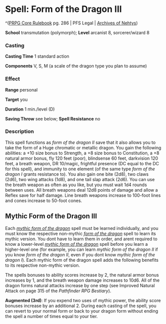 # Spell: Form of the Dragon III

^([PRPG Core Rulebook][ss-form-of-the-dragon-iii] pg. 286 | PFS Legal | [Archives of Nehtys][sn-form-of-the-dragon-iii])

**School** transmutation (polymorph); **Level** arcanist 8, sorcerer/wizard 8

### Casting

**Casting Time** 1 standard action  

**Components** V, S, M (a scale of the dragon type you plan to assume)

### Effect

**Range** personal  

**Target** you  

**Duration** 1 min./level (D)  

**Saving Throw** see below; **Spell Resistance** no

### Description

This spell functions as _form of the dragon II_ save that it also allows you to take the form of a Huge chromatic or metallic dragon. You gain the following abilities: a +10 size bonus to Strength, a +8 size bonus to Constitution, a +8 natural armor bonus, fly 120 feet (poor), blindsense 60 feet, darkvision 120 feet, a breath weapon, DR 10/magic, frightful presence (DC equal to the DC for this spell), and immunity to one element (of the same type _form of the dragon I_ grants resistance to). You also gain one bite (2d8), two claws (2d6), two wing attacks (1d8), and one tail slap attack (2d6). You can use the breath weapon as often as you like, but you must wait 1d4 rounds between uses. All breath weapons deal 12d8 points of damage and allow a Reflex save for half damage. Line breath weapons increase to 100-foot lines and cones increase to 50-foot cones.

## Mythic Form of the Dragon III

Each _[mythic form of the dragon]_ spell must be learned individually, and you must know the respective non-mythic _[form of the dragon]_ spell to learn its mythic version. You dont have to learn them in order, and arent required to know a lower-level _[mythic form of the dragon]_ spell before you learn a higher-level one (for example, you can learn _mythic form of the dragon II_ if you know _form of the dragon II_, even if you dont know _mythic form of the dragon I_). Each mythic form of the dragon spell adds the following benefits to its respective non-mythic version.  

The spells bonuses to ability scores increase by 2, the natural armor bonus increases by 1, and the breath weapon damage increases to 10d6. All of the dragon forms natural attacks increase by one step (see Improved Natural Attack on page 315 of the _Pathfinder RPG Bestiary_).  

**Augmented (3rd)**: If you expend two uses of mythic power, the ability score bonuses increase by an additional 2. During each casting of the spell, you can revert to your normal form or back to your dragon form without ending the spell a number of times equal to your tier.

[ss-form-of-the-dragon-iii]: http://paizo.com/pathfinderRPG/v57
[sn-form-of-the-dragon-iii]: http://www.archivesofnethys.com/SpellDisplay.aspx?ItemName=Form%20of%20the%20Dragon%20III
[mythic form of the dragon]: http://www.archivesofnethys.com/SpellDisplay.aspx?ItemName=mythic%20form%20of%20the%20dragon
[form of the dragon]: http://www.archivesofnethys.com/SpellDisplay.aspx?ItemName=form%20of%20the%20dragon